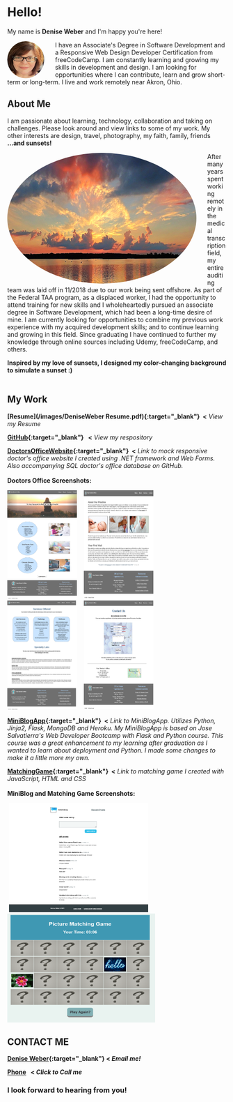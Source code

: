 
# Hello!  
My name is **Denise Weber** and I'm happy you're here! 
<p><img src="/images/me.png" alt="Denise picture" width="85" height="85" style="border-radius:50%;  margin-right: 25px; float: left;"/> I have an Associate's Degree in Software Development and a Responsive Web Design Developer Certification from freeCodeCamp. I am constantly learning and growing my skills in development and design. I am looking for opportunities where I can contribute, learn and grow short-term or long-term. I live and work remotely near Akron, Ohio.</p> 

## About Me
I am passionate about learning, technology, collaboration and taking on challenges. Please look around and view links to some of my work. My other interests are design, travel, photography, my faith, family, friends **...and sunsets!** 
<p><img src="images/sunset.png" alt="sunset picture" width="435" height="300" style="border-radius:50%; margin-right: 25px; float: left;"/> After many years spent working remotely in the medical transcription field, my entire auditing team was laid off in 11/2018 due to our work being sent offshore. As part of the Federal TAA program, as a displaced worker, I had the opportunity to attend training for new skills and I wholeheartedly pursued an associate degree in Software Development, which had been a long-time desire of mine. I am currently looking for opportunities to combine my previous work experience with my acquired development skills; and to continue learning and growing in this field. Since graduating I have continued to further my knowledge through online sources including Udemy, freeCodeCamp, and others.</p>

**Inspired by my love of sunsets, I designed my color-changing background to simulate a sunset :)**
<br><br>
## My Work
**[Resume](/images/DeniseWeber Resume.pdf){:target="_blank"}&nbsp; <** _View my Resume_

**[GitHub](http://github.com/dweber0001){:target="_blank"}&nbsp;&nbsp; <** _View my respository_

**[DoctorsOfficeWebsite](http://yourdoctorsoffice2021.azurewebsites.net){:target="_blank"}&nbsp; <**  _Link to mock responsive doctor's office website I created using .NET framework and Web Forms. Also accompanying SQL doctor's office database on GitHub._  <br>
<br>
**Doctors Office Screenshots:**

<p float="center">
  <img src="/images/home.png" width="160" height="250"> &nbsp;&nbsp;
  <img src="/images/about.png" width="160" height="250"> &nbsp;&nbsp;
  <img src="/images/services.png" width="160" height="250"> &nbsp;&nbsp;
  <img src="/images/contact.png" width="160" height="250"> 
  </p>

**[MiniBlogApp](http://dweber-microblog-app.herokuapp.com){:target="_blank"}&nbsp; <** _Link to MiniBlogApp. Utilizes Python, Jinja2, Flask, MongoDB and Heroku. My MiniBlogApp is based on Jose Salvatierra's Web Developer Bootcamp with Flask and Python course. This course was a great enhancement to my learning after graduation as I wanted to learn about deployment and Python. I made some changes to make it a little more my own._ 

**[MatchingGame](https://deniseweberdev.com/matchGame/){:target="_blank"}&nbsp; <** _Link to matching game I created with JavaScript, HTML and CSS_ <br>
<br>
**MiniBlog and Matching Game Screenshots:**
<p float="left">
&nbsp;<img src="/images/miniblogapp.png" width="320" height="250"> &nbsp;&nbsp;
&nbsp;<img src="/images/PictureMatchingGameJavaScript.PNG" width="340" height="250">&nbsp;
</p> 


## CONTACT ME 
**[Denise Weber](mailto:dweber0001@gmail.com?subject=[GitHub]%20Source%20MyPortfolio){:target="_blank"}&nbsp;<  _Email me!_**

**<a href="tel:330-212-1204">Phone</a> &nbsp; < _Click to Call me_**




### I look forward to hearing from you! 
